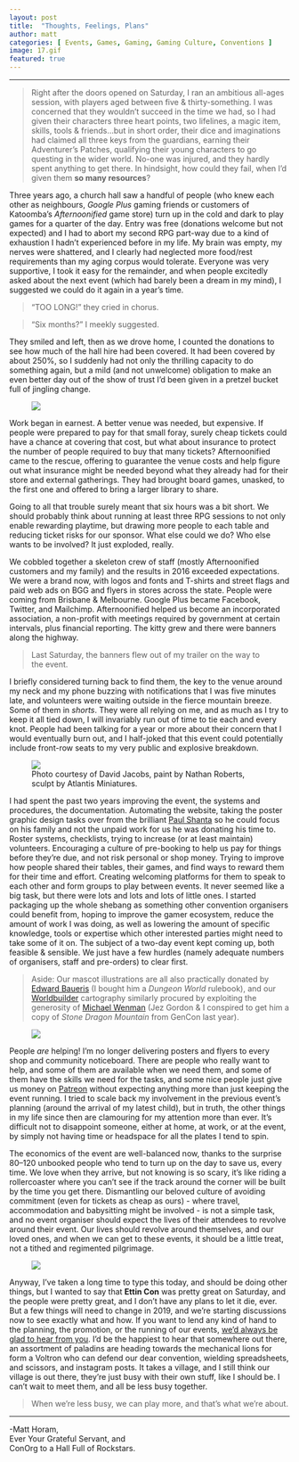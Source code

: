 ```yaml
---
layout: post
title:  "Thoughts, Feelings, Plans"
author: matt
categories: [ Events, Games, Gaming, Gaming Culture, Conventions ]
image: 17.gif
featured: true
---
```


<section name="75ef" class="section section--body section--first"><div class="section-divider"><hr class="section-divider"></div><div class="section-content"><div class="section-inner sectionLayout--insetColumn"><blockquote name="7a54" id="7a54" class="graf graf--blockquote graf-after--h3">Right after the doors opened on Saturday, I ran an ambitious all-ages session, with players aged between five &amp; thirty-something. I was concerned that they wouldn’t succeed in the time we had, so I had given their characters three heart points, two lifelines, a magic item, skills, tools &amp; friends…but in short order, their dice and imaginations had claimed all three keys from the guardians, earning their Adventurer’s Patches, qualifying their young characters to go questing in the wider world. No-one was injured, and they hardly spent anything to get there. In hindsight, how could they fail, when I’d given them <strong class="markup--strong markup--blockquote-strong">so many resources</strong>?</blockquote>

<p name="016c" id="016c" class="graf graf--p graf-after--figure">Three years ago, a church hall saw a handful of people (who knew each other as neighbours, <em class="markup--em markup--p-em">Google Plus</em> gaming friends or customers of Katoomba’s <em class="markup--em markup--p-em">Afternoonified</em> game store) turn up in the cold and dark to play games for a quarter of the day. Entry was free (donations welcome but not expected) and I had to abort my second RPG part-way due to a kind of exhaustion I hadn’t experienced before in my life. My brain was empty, my nerves were shattered, and I clearly had neglected more food/rest requirements than my aging corpus would tolerate. Everyone was very supportive, I took it easy for the remainder, and when people excitedly asked about the next event (which had barely been a dream in my mind), I suggested we could do it again in a year’s time.</p><blockquote name="dc0a" id="dc0a" class="graf graf--pullquote graf--startsWithDoubleQuote graf-after--p">“TOO LONG!” they cried in chorus.</blockquote><blockquote name="8316" id="8316" class="graf graf--pullquote graf--startsWithDoubleQuote graf-after--pullquote">“Six months?” I meekly suggested.</blockquote><p name="6a7e" id="6a7e" class="graf graf--p graf-after--pullquote">They smiled and left, then as we drove home, I counted the donations to see how much of the hall hire had been covered. It had been covered by about 250%, so I suddenly had not only the thrilling capacity to do something again, but a mild (and not unwelcome) obligation to make an even better day out of the show of trust I’d been given in a pretzel bucket full of jingling change.</p>

<figure name="2ef0" id="2ef0" class="graf graf--figure graf-after--p"><img class="graf-image" data-image-id="1*Itu9RsvwP8N3E1L4Hdc1Iw.jpeg" data-width="534" data-height="800" data-is-featured="true" src="../assets/images/17b.jpeg"></figure>

<p name="0585" id="0585" class="graf graf--p graf-after--figure">Work began in earnest. A better venue was needed, but expensive. If people were prepared to pay for that small foray, surely cheap tickets could have a chance at covering that cost, but what about insurance to protect the number of people required to buy that many tickets? Afternoonified came to the rescue, offering to guarantee the venue costs and help figure out what insurance might be needed beyond what they already had for their store and external gatherings. They had brought board games, unasked, to the first one and offered to bring a larger library to share.</p><p name="9d1a" id="9d1a" class="graf graf--p graf-after--p">Going to all that trouble surely meant that six hours was a bit short. We should probably think about running at least three RPG sessions to not only enable rewarding playtime, but drawing more people to each table and reducing ticket risks for our sponsor. What else could we do? Who else wants to be involved? It just exploded, really.</p><p name="dce2" id="dce2" class="graf graf--p graf-after--p">We cobbled together a skeleton crew of staff (mostly Afternoonified customers and my family) and the results in 2016 exceeded expectations. We were a brand now, with logos and fonts and T-shirts and street flags and paid web ads on BGG and flyers in stores across the state. People were coming from Brisbane &amp; Melbourne. Google Plus became Facebook, Twitter, and Mailchimp. Afternoonified helped us become an incorporated association, a non-profit with meetings required by government at certain intervals, plus financial reporting. The kitty grew and there were banners along the highway.</p><blockquote name="7a71" id="7a71" class="graf graf--pullquote graf-after--p">Last Saturday, the banners flew out of my trailer on the way to the event.</blockquote><p name="b3bf" id="b3bf" class="graf graf--p graf-after--pullquote">I briefly considered turning back to find them, the key to the venue around my neck and my phone buzzing with notifications that I was five minutes late, and volunteers were waiting outside in the fierce mountain breeze. Some of them in <em class="markup--em markup--p-em">shorts</em>. They were all relying on me, and as much as I try to keep it all tied down, I will invariably run out of time to tie each and every knot. People had been talking for a year or more about their concern that I would eventually burn out, and I half-joked that this event could potentially include front-row seats to my very public and explosive breakdown.</p>

<figure name="7142" id="7142" class="graf graf--figure graf-after--p"><img class="graf-image" data-image-id="1*GWawSb6t3lJxUqN7rL1CIw.jpeg" data-width="768" data-height="1024" src="../assets/images/17c.jpeg"><figcaption class="imageCaption">Photo courtesy of David Jacobs, paint by Nathan Roberts, sculpt by Atlantis Miniatures.</figcaption></figure>

<p name="4c7b" id="4c7b" class="graf graf--p graf-after--figure">I had spent the past two years improving the event, the systems and procedures, the documentation. Automating the website, taking the poster graphic design tasks over from the brilliant <a href="https://shanta.co.nz" data-href="https://shanta.co.nz" class="markup--anchor markup--p-anchor" rel="noopener" target="_blank">Paul Shanta</a> so he could focus on his family and not the unpaid work for us he was donating his time to. Roster systems, checklists, trying to increase (or at least maintain) volunteers. Encouraging a culture of pre-booking to help us pay for things before they’re due, and not risk personal or shop money. Trying to improve how people shared their tables, their games, and find ways to reward them for their time and effort. Creating welcoming platforms for them to speak to each other and form groups to play between events. It never seemed like a big task, but there were lots and lots and lots of little ones. I started packaging up the whole shebang as something other convention organisers could benefit from, hoping to improve the gamer ecosystem, reduce the amount of work I was doing, as well as lowering the amount of specific knowledge, tools or expertise which other interested parties might need to take some of it on. The subject of a two-day event kept coming up, both feasible &amp; sensible. We just have a few hurdles (namely adequate numbers of organisers, staff and pre-orders) to clear first.</p><blockquote name="47b3" id="47b3" class="graf graf--blockquote graf-after--p">Aside: Our mascot illustrations are all also practically donated by <a href="https://www.behance.net/EdwardBaueris" data-href="https://www.behance.net/EdwardBaueris" class="markup--anchor markup--blockquote-anchor" rel="noopener" target="_blank">Edward Baueris</a> (I bought him a <em class="markup--em markup--blockquote-em">Dungeon World</em> rulebook), and our <a href="https://EttinCon.org/world" data-href="https://EttinCon.org/world" class="markup--anchor markup--blockquote-anchor" rel="noopener" target="_blank">Worldbuilder</a> cartography similarly procured by exploiting the generosity of <a href="http://vulpinoid.blogspot.com" data-href="http://vulpinoid.blogspot.com" class="markup--anchor markup--blockquote-anchor" rel="noopener" target="_blank">Michael Wenman</a> (Jez Gordon &amp; I conspired to get him a copy of <em class="markup--em markup--blockquote-em">Stone Dragon Mountain</em> from GenCon last year).</blockquote>

<figure name="5fbc" id="5fbc" class="graf graf--figure graf-after--blockquote"><img class="graf-image" data-image-id="1*KzrUCzLQDWzfOAJpyOv9og.jpeg" data-width="800" data-height="534" src="../assets/images/17d.jpeg"></figure>

<p name="897c" id="897c" class="graf graf--p graf-after--figure">People <em class="markup--em markup--p-em">are </em>helping! I’m no longer delivering posters and flyers to every shop and community noticeboard. There are people who really want to help, and some of them are available when we need them, and some of them have the skills we need for the tasks, and some nice people just give us money on <a href="https://patreon.com/EttinCon" data-href="https://patreon.com/EttinCon" class="markup--anchor markup--p-anchor" rel="noopener" target="_blank">Patreon</a> without expecting anything more than just keeping the event running. I tried to scale back my involvement in the previous event’s planning (around the arrival of my latest child), but in truth, the other things in my life since then are clamouring for my attention more than ever. It’s difficult not to disappoint someone, either at home, at work, or at the event, by simply not having time or headspace for all the plates I tend to spin.</p><p name="7feb" id="7feb" class="graf graf--p graf-after--p">The economics of the event are well-balanced now, thanks to the surprise 80–120 unbooked people who tend to turn up on the day to save us, every time. We love when they arrive, but not knowing is so scary, it’s like riding a rollercoaster where you can’t see if the track around the corner will be built by the time you get there. Dismantling our beloved culture of avoiding commitment (even for tickets as cheap as ours) - where travel, accommodation and babysitting might be involved - is not a simple task, and no event organiser should expect the lives of their attendees to revolve around their event. Our lives should revolve around themselves, and our loved ones, and when we can get to these events, it should be a little treat, not a tithed and regimented pilgrimage.</p>

<figure name="a486" id="a486" class="graf graf--figure graf-after--p"><img class="graf-image" data-image-id="1*KuDKdfvQch-wSHHmcqbhjg.jpeg" data-width="800" data-height="534" src="../assets/images/17e.jpeg"></figure>

<p name="2654" id="2654" class="graf graf--p graf-after--figure">Anyway, I’ve taken a long time to type this today, and should be doing other things, but I wanted to say that <strong class="markup--strong markup--p-strong">Ettin Con</strong> was pretty great on Saturday, and the people were pretty great, and I don’t have any plans to let it die, ever. But a few things will need to change in 2019, and we’re starting discussions now to see exactly what and how. If you want to lend any kind of hand to the planning, the promotion, or the running of our events, <a href="https://EttinCon.org/volunteer" data-href="https://EttinCon.org/volunteer" class="markup--anchor markup--p-anchor" rel="noopener" target="_blank">we’d always be glad to hear from you</a>. I’d be the happiest to hear that somewhere out there, an assortment of paladins are heading towards the mechanical lions for form a Voltron who can defend our dear convention, wielding spreadsheets, and scissors, and instagram posts. It takes a village, and I still think our village is out there, they’re just busy with their own stuff, like I should be. I can’t wait to meet them, and all be less busy together.</p><blockquote name="d8e9" id="d8e9" class="graf graf--blockquote graf-after--p graf--trailing">When we’re less busy, we can play more, and that’s what we’re about.</blockquote></div></div></section><section name="a483" class="section section--body section--last"><div class="section-divider"><hr class="section-divider"></div><div class="section-content"><div class="section-inner sectionLayout--insetColumn"><p name="1386" id="1386" class="graf graf--p graf--leading graf--trailing">-Matt Horam,<br>Ever Your Grateful Servant, and<br>ConOrg to a Hall Full of Rockstars.</p></div></div></section>